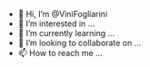 - 👋 Hi, I’m @ViniFogliarini
- 👀 I’m interested in ...
- 🌱 I’m currently learning ...
- 💞️ I’m looking to collaborate on ...
- 📫 How to reach me ...

<!---
ViniFogliarini/ViniFogliarini is a ✨ special ✨ repository because its `README.md` (this file) appears on your GitHub profile.
You can click the Preview link to take a look at your changes.
--->

